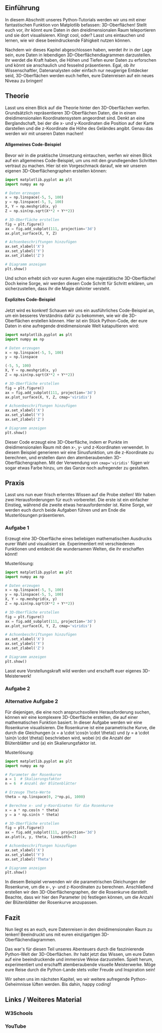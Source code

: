 ## Einführung

In diesem Abschnitt unseres Python-Tutorials werden wir uns mit einer fantastischen Funktion von Matplotlib befassen: 3D-Oberflächen! Stellt euch vor, ihr könnt eure Daten in den dreidimensionalen Raum teleportieren und sie dort visualisieren. Klingt cool, oder? Lasst uns eintauchen und lernen, wie wir diese beeindruckende Fähigkeit nutzen können.

Nachdem wir dieses Kapitel abgeschlossen haben, werdet ihr in der Lage sein, eure Daten in lebendigen 3D-Oberflächendiagrammen darzustellen. Ihr werdet die Kraft haben, die Höhen und Tiefen eurer Daten zu erforschen und könnt sie anschaulich und fesselnd präsentieren. Egal, ob ihr Wissenschaftler, Datenanalysten oder einfach nur neugierige Entdecker seid, 3D-Oberflächen werden euch helfen, eure Datenreisen auf ein neues Niveau zu bringen!

## Theorie

Lasst uns einen Blick auf die Theorie hinter den 3D-Oberflächen werfen. Grundsätzlich repräsentieren 3D-Oberflächen Daten, die in einem dreidimensionalen Koordinatensystem angeordnet sind. Denkt an eine Berglandschaft, bei der die x- und y-Koordinaten die Position auf der Karte darstellen und die z-Koordinate die Höhe des Geländes angibt. Genau das werden wir mit unseren Daten machen!

#### Allgemeines Code-Beispiel

Bevor wir in die praktische Umsetzung eintauchen, werfen wir einen Blick auf ein allgemeines Code-Beispiel, um uns mit den grundlegenden Schritten vertraut zu machen. Hier ist ein Vorgeschmack darauf, wie wir unseren eigenen 3D-Oberflächengraphen erstellen können:

```python
import matplotlib.pyplot as plt
import numpy as np

# Daten erzeugen
x = np.linspace(-5, 5, 100)
y = np.linspace(-5, 5, 100)
X, Y = np.meshgrid(x, y)
Z = np.sin(np.sqrt(X**2 + Y**2))

# 3D-Oberfläche erstellen
fig = plt.figure()
ax = fig.add_subplot(111, projection='3d')
ax.plot_surface(X, Y, Z)

# Achsenbeschriftungen hinzufügen
ax.set_xlabel('X')
ax.set_ylabel('Y')
ax.set_zlabel('Z')

# Diagramm anzeigen
plt.show()
```

Und schon erhebt sich vor euren Augen eine majestätische 3D-Oberfläche! Doch keine Sorge, wir werden diesen Code Schritt für Schritt erklären, um sicherzustellen, dass ihr die Magie dahinter versteht.

#### Explizites Code-Beispiel

Jetzt wird es konkret! Schauen wir uns ein ausführliches Code-Beispiel an, um ein besseres Verständnis dafür zu bekommen, wie wir die 3D-Oberflächen erstellen können. Hier ist ein Stück Python-Code, der eure Daten in eine aufregende dreidimensionale Welt katapultieren wird:

```python
import matplotlib.pyplot as plt
import numpy as np

# Daten erzeugen
x = np.linspace(-5, 5, 100)
y = np.linspace

(-5, 5, 100)
X, Y = np.meshgrid(x, y)
Z = np.sin(np.sqrt(X**2 + Y**2))

# 3D-Oberfläche erstellen
fig = plt.figure()
ax = fig.add_subplot(111, projection='3d')
ax.plot_surface(X, Y, Z, cmap='viridis')

# Achsenbeschriftungen hinzufügen
ax.set_xlabel('X')
ax.set_ylabel('Y')
ax.set_zlabel('Z')

# Diagramm anzeigen
plt.show()
```

Dieser Code erzeugt eine 3D-Oberfläche, indem er Punkte im dreidimensionalen Raum mit den x-, y- und z-Koordinaten verwendet. In diesem Beispiel generieren wir eine Sinusfunktion, um die z-Koordinate zu berechnen, und erstellen dann den atemberaubenden 3D-Oberflächengraphen. Mit der Verwendung von `cmap='viridis'` fügen wir sogar etwas Farbe hinzu, um das Ganze noch aufregender zu gestalten.

## Praxis

Lasst uns nun euer frisch erlerntes Wissen auf die Probe stellen! Wir haben zwei Herausforderungen für euch vorbereitet. Die erste ist ein einfacher Einstieg, während die zweite etwas herausfordernder ist. Keine Sorge, wir werden euch durch beide Aufgaben führen und am Ende die Musterlösungen präsentieren.

### Aufgabe 1

Erzeugt eine 3D-Oberfläche eines beliebigen mathematischen Ausdrucks eurer Wahl und visualisiert sie. Experimentiert mit verschiedenen Funktionen und entdeckt die wundersamen Welten, die ihr erschaffen könnt!

Musterlösung:

```python
import matplotlib.pyplot as plt
import numpy as np

# Daten erzeugen
x = np.linspace(-5, 5, 100)
y = np.linspace(-5, 5, 100)
X, Y = np.meshgrid(x, y)
Z = np.sin(np.sqrt(X**2 + Y**2))

# 3D-Oberfläche erstellen
fig = plt.figure()
ax = fig.add_subplot(111, projection='3d')
ax.plot_surface(X, Y, Z, cmap='viridis')

# Achsenbeschriftungen hinzufügen
ax.set_xlabel('X')
ax.set_ylabel('Y')
ax.set_zlabel('Z')

# Diagramm anzeigen
plt.show()
```

Lasst eure Vorstellungskraft wild werden und erschafft euer eigenes 3D-Meisterwerk!

### Aufgabe 2

### Alternative Aufgabe 2

Für diejenigen, die eine noch anspruchsvollere Herausforderung suchen, können wir eine komplexere 3D-Oberfläche erstellen, die auf einer mathematischen Funktion basiert. In dieser Aufgabe werden wir eine Rosenkurve visualisieren. Die Rosenkurve ist eine parametrische Kurve, die durch die Gleichungen \(x = a \cdot \cos(n \cdot \theta)\) und \(y = a \cdot \sin(n \cdot \theta)\) beschrieben wird, wobei \(n\) die Anzahl der Blütenblätter und \(a\) ein Skalierungsfaktor ist.

Musterlösung:

```python
import matplotlib.pyplot as plt
import numpy as np

# Parameter der Rosenkurve
a = 1  # Skalierungsfaktor
n = 6  # Anzahl der Blütenblätter

# Erzeuge Theta-Werte
theta = np.linspace(0, 2*np.pi, 1000)

# Berechne x- und y-Koordinaten für die Rosenkurve
x = a * np.cos(n * theta)
y = a * np.sin(n * theta)

# 3D-Oberfläche erstellen
fig = plt.figure()
ax = fig.add_subplot(111, projection='3d')
ax.plot(x, y, theta, linewidth=2)

# Achsenbeschriftungen hinzufügen
ax.set_xlabel('X')
ax.set_ylabel('Y')
ax.set_zlabel('Theta')

# Diagramm anzeigen
plt.show()
```

In diesem Beispiel verwenden wir die parametrischen Gleichungen der Rosenkurve, um die x-, y- und z-Koordinaten zu berechnen. Anschließend erstellen wir den 3D-Oberflächengraphen, der die Rosenkurve darstellt. Beachte, dass wir hier den Parameter \(n\) festlegen können, um die Anzahl der Blütenblätter der Rosenkurve anzupassen.

## Fazit
Nun liegt es an euch, eure Datenreisen in den dreidimensionalen Raum zu lenken! Beeindruckt uns mit euren einzigartigen 3D-Oberflächendiagrammen.

Das war's für diesen Teil unseres Abenteuers durch die faszinierende Python-Welt der 3D-Oberflächen. Ihr habt jetzt das Wissen, um eure Daten auf eine beeindruckende und immersive Weise darzustellen. Spielt herum, experimentiert und erschafft atemberaubende visuelle Meisterwerke. Möge eure Reise durch die Python-Lande stets voller Freude und Inspiration sein!

Wir sehen uns im nächsten Kapitel, wo wir weitere aufregende Python-Geheimnisse lüften werden. Bis dahin, happy coding!

## Links / Weiteres Material
### W3Schools
### YouTube